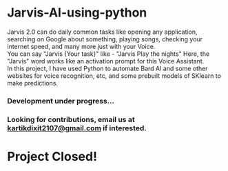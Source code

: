 # Jarvis-AI-using-python
Jarvis 2.0 can do daily common tasks like opening any application, searching on Google about something, playing songs, checking your internet speed, and many more just with your Voice.                         
You can say "Jarvis {Your task}" like - "Jarvis Play the nights" Here, the "Jarvis" word works like an activation prompt for this Voice Assistant.                                                               
In this project, I have used Python to automate Bard AI and some other websites for voice recognition, etc, and some prebuilt models of SKlearn to make predictions.                                             

### Development under progress...
### Looking for contributions, email us at kartikdixit2107@gmail.com if interested.
# Project Closed!

